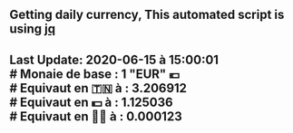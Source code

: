 ## Getting daily currency, This automated script is using [jq](https://stedolan.github.io/jq/)
## Last Update:  2020-06-15 à 15:00:01 </br># Monaie de base : 1 "EUR" 💶 </br> # Equivaut en 🇹🇳 à :  3.206912 </br> # Equivaut en 💵 à : 1.125036</br> # Equivaut en 🐱‍💻 à :  0.000123

